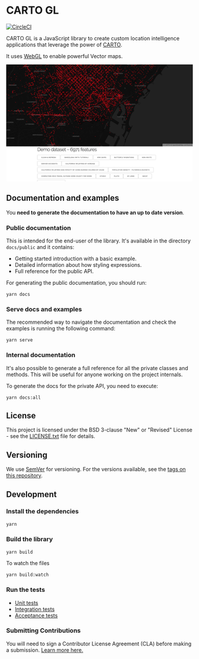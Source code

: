 # CARTO GL

[![CircleCI](https://circleci.com/gh/CartoDB/renderer-prototype.svg?style=svg)](https://circleci.com/gh/CartoDB/renderer-prototype)

CARTO GL is a JavaScript library to create custom location intelligence applications that leverage the power of [CARTO](https://carto.com/).

It uses [WebGL](https://www.khronos.org/webgl/) to enable powerful Vector maps.

![](./docs/images/carto-gl-capture.png)

## Documentation and examples

You **need to generate the documentation to have an up to date version**.


### Public documentation

This is intended for the end-user of the library. It's available in the directory `docs/public` and it contains:
 - Getting started introduction with a basic example.
 - Detailed information about how styling expressions.
 - Full reference for the public API.

For generating the public documentation, you should run:

```
yarn docs
```

### Serve docs and examples

The recommended way to navigate the documentation and check the examples is running the following command:

```
yarn serve
```

### Internal documentation

It's also possible to generate a full reference for all the private classes and methods. This will be useful for anyone working on the project internals.

To generate the docs for the private API, you need to execute:

```
yarn docs:all
```

## License

This project is licensed under the BSD 3-clause "New" or "Revised" License - see the [LICENSE.txt](LICENSE.txt) file for details.

## Versioning

We use [SemVer](http://semver.org/) for versioning. For the versions available, see the [tags on this repository](https://github.com/CartoDB/renderer-prototype/tags).

## Development

### Install the dependencies

```
yarn
```

### Build the library

```
yarn build
```

To watch the files

```
yarn build:watch
```

### Run the tests

- [Unit tests](./test/unit/README.md)
- [Integration tests](./test/integration/README.md)
- [Acceptance tests](./test/acceptance/README.md)

### Submitting Contributions

You will need to sign a Contributor License Agreement (CLA) before making a submission. [Learn more here.](https://carto.com/contributions/)